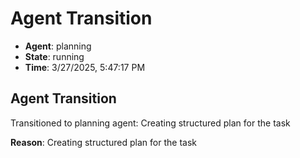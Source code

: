 # Agent Transition

- **Agent**: planning
- **State**: running
- **Time**: 3/27/2025, 5:47:17 PM

## Agent Transition

Transitioned to planning agent: Creating structured plan for the task

**Reason**: Creating structured plan for the task

